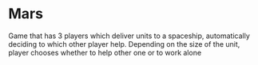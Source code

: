 # Mars

Game that has 3 players which deliver units to a spaceship, automatically deciding to which other player help.
Depending on the size of the unit, player chooses whether to help other one or to work alone
